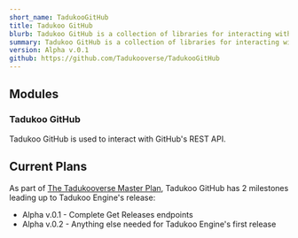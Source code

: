 ```yaml
---
short_name: TadukooGitHub
title: Tadukoo GitHub
blurb: Tadukoo GitHub is a collection of libraries for interacting with GitHub's web services.
summary: Tadukoo GitHub is a collection of libraries for interacting with GitHub's web services.
version: Alpha v.0.1
github: https://github.com/Tadukooverse/TadukooGitHub
---
```

## Modules

### Tadukoo GitHub
Tadukoo GitHub is used to interact with GitHub's REST API.

## Current Plans
As part of [The Tadukooverse Master Plan](/about/Tadukooverse-Master-Plan.html), Tadukoo GitHub has 2 milestones leading up to Tadukoo Engine's release:
- Alpha v.0.1 - Complete Get Releases endpoints
- Alpha v.0.2 - Anything else needed for Tadukoo Engine's first release
